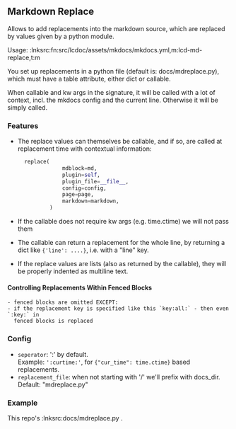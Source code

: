 
## Markdown Replace

Allows to add replacements into the markdown source, which are replaced by values given
by a python module.

Usage: :lnksrc:fn:src/lcdoc/assets/mkdocs/mkdocs.yml,m:lcd-md-replace,t:m

You set up replacements in a python file (default is: docs/mdreplace.py), which must have a table
attribute, either dict or callable.

When callable and kw args in the signature, it will be called with a lot of context, incl. the mkdocs config and the
current line. Otherwise it will be simply called.


### Features

- The replace values can themselves be callable, and if so, are called at replacement
  time with contextual information: 

  ```python
    replace(
                mdblock=md,
                plugin=self,
                plugin_file=__file__,
                config=config,
                page=page,
                markdown=markdown,
            )
  ```

- If the callable does not require kw args (e.g. time.ctime) we will not pass them
- The callable can return a replacement for the whole line, by returning a dict like
  `{'line': ....}`, i.e. with a "line" key.
- If the replace values are lists (also as returned by the callable), they will be
  properly indented as multiline text.

#### Controlling Replacements Within Fenced Blocks
    - fenced blocks are omitted EXCEPT:
    - if the replacement key is specified like this `key:all:` - then even `:key:` in
      fenced blocks is replaced

### Config

- `seperator`: ':' by default.  
    Example: `':curtime:'`, for `{"cur_time": time.ctime}` based replacements.
- `replacement_file`: when not starting with '/' we'll prefix with docs_dir. Default: "mdreplace.py"


### Example

This repo's :lnksrc:docs/mdreplace.py .
